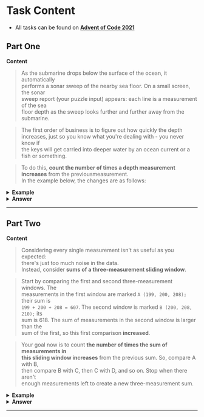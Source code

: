 # Task Content
 - All tasks can be found on **[Advent of Code 2021](https://adventofcode.com/2021)** 
 
## Part One

**Content**
> As the submarine drops below the surface of the ocean, it automatically  
> performs a sonar sweep of the nearby sea floor. On a small screen, the sonar  
> sweep report (your puzzle input) appears: each line is a measurement of the sea  
> floor depth as the sweep looks further and further away from the submarine.  

> The first order of business is to figure out how quickly the depth  
> increases, just so you know what you're dealing with - you never know if  
> the keys will get carried into deeper water by an ocean current or a fish or something.  

> To do this, **count the number of times a depth measurement increases** from the previousmeasurement.  
> In the example below, the changes are as follows:

<details>
  <summary><strong> Example </strong></summary>
  <pre>
199 (N/A - no previous measurement)
200 (increased)
208 (increased)
210 (increased)
200 (decreased)
207 (increased)
240 (increased)
269 (increased)
260 (decreased)
263 (increased)</pre>
</details>

<details>
  <summary><strong> Answer </strong></summary>
  <div align="right">
    
   My puzzle answer was: **`1791`**
    
  </div>
</details> 

___

## Part Two

**Content**
> Considering every single measurement isn't as useful as you expected:   
> there's just too much noise in the data.  
> Instead, consider **sums of a three-measurement sliding window**.

> Start by comparing the first and second three-measurement windows. The  
> measurements in the first window are marked `A (199, 200, 208);` their sum is  
> `199 + 200 + 208 = 607`. The second window is marked `B (200, 208, 210);` its  
> sum is 618. The sum of measurements in the second window is larger than the  
> sum of the first, so this first comparison **increased**.  

> Your goal now is to count **the number of times the sum of measurements in  
> this sliding window increases** from the previous sum. So, compare A with B,  
> then compare B with C, then C with D, and so on. Stop when there aren't  
> enough measurements left to create a new three-measurement sum.  

<details>
  <summary><strong> Example </strong></summary>
  <pre>
199  A      
200  A B    
208  A B C  
210    B C D
200  E   C D
207  E F   D
240  E F G  
269    F G H
260      G H
263        H</pre>
</details>

<details>
  <summary><strong> Answer </strong></summary>
  <div align="right">
    
   My puzzle answer was: **`1822`**
    
  </div>
</details> 

___

<br />
